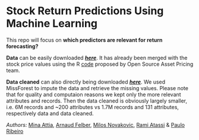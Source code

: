 # Stock Return Predictions Using Machine Learning

This repo will focus on **which predictors are relevant for return forecasting?**

**Data** can be easily downloaded 
***[here](https://drive.google.com/file/d/17XtSLaKEcBQFyaM40jfG_nILWIWMfL77/view?usp=share_link)***. It has already been 
merged with the stock price values using the R 
[code](https://github.com/OpenSourceAP/CrossSectionDemos/blob/main/dl_signals_add_crsp.R) proposed by Open Source Asset 
Pricing team.

**Data cleaned** can also directly being downloaded ***[here](https://drive.google.com/file/d/12HDqlbf6EJ2Sx5Ku8ORmR5RNk46IysEq/view?usp=sharing)***. We used MissForest to impute the data and retrieve 
the missing values. Please note that for quality and computaion reasons we kept only the more relevant attributes and 
records. Then the data cleaned is obviously largely smaller, i.e. 6M records and ~200 attributes vs 1.7M records and 
131 attributes, respectively data and data cleaned.

*Authors:* [Mina Attia](https://people.epfl.ch/mina.attia), [Arnaud Felber](https://people.epfl.ch/arnaud.felber), 
[Milos Novakovic](https://people.epfl.ch/milos.novakovic), [Rami Atassi](https://people.epfl.ch/rami.atassi) & 
[Paulo Ribeiro](https://people.epfl.ch/paulo.ribeirodecarvalho)